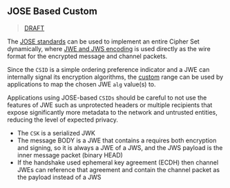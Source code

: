 ## JOSE Based Custom

> [DRAFT](https://github.com/telehash/telehash.org/labels/draft)

The [JOSE standards](https://datatracker.ietf.org/wg/jose/charter/) can be used to implement an entire Cipher Set dynamically, where [JWE and JWS encoding](../../lob.md#jwe) is used directly as the wire format for the encrypted message and channel packets.

Since the `CSID` is a simple ordering preference indicator and a JWE can internally signal its encryption algorithms, the [custom](../cs/#custom) range can be used by applications to map the chosen JWE `alg` value(s) to.

Applications using JOSE-based `CSIDs` should be careful to not use the features of JWE such as unprotected headers or multiple recipients that expose significantly more metadata to the network and untrusted entities, reducing the level of expected privacy.

* The `CSK` is a serialized JWK
* The message BODY is a JWE that contains a  requires both encryption and signing, so it is always a JWE of a JWS, and the JWS payload is the inner message packet (binary HEAD)
* If the handshake used ephemeral key agreement (ECDH) then channel JWEs can reference that agreement and contain the channel packet as the payload instead of a JWS

